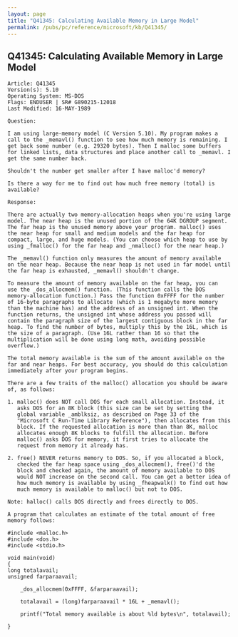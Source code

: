 ```yaml
---
layout: page
title: "Q41345: Calculating Available Memory in Large Model"
permalink: /pubs/pc/reference/microsoft/kb/Q41345/
---
```


## Q41345: Calculating Available Memory in Large Model

	Article: Q41345
	Version(s): 5.10
	Operating System: MS-DOS
	Flags: ENDUSER | SR# G890215-12018
	Last Modified: 16-MAY-1989
	
	Question:
	
	I am using large-memory model (C Version 5.10). My program makes a
	call to the _memavl() function to see how much memory is remaining. I
	get back some number (e.g. 29320 bytes). Then I malloc some buffers
	for linked lists, data structures and place another call to _memavl. I
	get the same number back.
	
	Shouldn't the number get smaller after I have malloc'd memory?
	
	Is there a way for me to find out how much free memory (total) is
	available?
	
	Response:
	
	There are actually two memory-allocation heaps when you're using large
	model. The near heap is the unused portion of the 64K DGROUP segment.
	The far heap is the unused memory above your program. malloc() uses
	the near heap for small and medium models and the far heap for
	compact, large, and huge models. (You can choose which heap to use by
	using _fmalloc() for the far heap and _nmalloc() for the near heap.)
	
	The _memavl() function only measures the amount of memory available
	on the near heap. Because the near heap is not used in far model until
	the far heap is exhausted, _memavl() shouldn't change.
	
	To measure the amount of memory available on the far heap, you can
	use the _dos_allocmem() function. (This function calls the DOS
	memory-allocation function.) Pass the function 0xFFFF for the number
	of 16-byte paragraphs to allocate (which is 1 megabyte more memory
	than the machine has) and the address of an unsigned int. When the
	function returns, the unsigned int whose address you passed will
	contain the paragraph size of the largest contiguous block in the far
	heap. To find the number of bytes, multiply this by the 16L, which is
	the size of a paragraph. (Use 16L rather than 16 so that the
	multiplication will be done using long math, avoiding possible
	overflow.)
	
	The total memory available is the sum of the amount available on the
	far and near heaps. For best accuracy, you should do this calculation
	immediately after your program begins.
	
	There are a few traits of the malloc() allocation you should be aware
	of, as follows:
	
	1. malloc() does NOT call DOS for each small allocation. Instead, it
	   asks DOS for an 8K block (this size can be set by setting the
	   global variable _amblksiz, as described on Page 33 of the
	   "Microsoft C Run-Time Library Reference"), then allocates from this
	   block. If the requested allocation is more than than 8K, malloc
	   allocates enough 8K blocks to fulfill the allocation. Before
	   malloc() asks DOS for memory, it first tries to allocate the
	   request from memory it already has.
	
	2. free() NEVER returns memory to DOS. So, if you allocated a block,
	   checked the far heap space using _dos_allocmem(), free()'d the
	   block and checked again, the amount of memory available to DOS
	   would NOT increase on the second call. You can get a better idea of
	   how much memory is available by using _fheapwalk() to find out how
	   much memory is available to malloc() but not to DOS.
	
	Note: halloc() calls DOS directly and frees directly to DOS.
	
	A program that calculates an estimate of the total amount of free
	memory follows:
	
	#include <malloc.h>
	#include <dos.h>
	#include <stdio.h>
	
	void main(void)
	{
	long totalavail;
	unsigned farparaavail;
	
	    _dos_allocmem(0xFFFF, &farparaavail);
	
	    totalavail = (long)farparaavail * 16L + _memavl();
	
	    printf("Total memory available is about %ld bytes\n", totalavail);
	
	}

